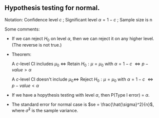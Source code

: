 ## Hypothesis testing for normal.

Notation: Confidence level  $c$ ; Significant level  $\alpha=1-c$ ; Sample size is n

Some comments:

- If we can reject $H_0$ on level $\alpha$, then we can reject it on any higher level. (The reverse is not true.)

- Theorem:

  A $c$-level CI includes $\mu_0$ $\Leftrightarrow$ Retain $H_0: \mu=\mu_0$ with $\alpha=1-c$ $\Leftrightarrow p-value>\alpha$

  A $c$-level CI doesn't include $\mu_0 \Leftrightarrow$ Reject $H_0: \mu=\mu_0$ with $\alpha=1-c$ $\Leftrightarrow p-value<\alpha$

- If we have a hopythesis testing with level $\alpha$, then P(Type I error) = $\alpha$.

- The standard error for normal case is $se = \frac{\hat{\sigma}^2}{n}$, where $\hat{\sigma}^2$ is the sample variance.


